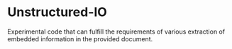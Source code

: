# Unstructured-IO

Experimental code that can fulfill the requirements of various extraction of embedded information in the provided document.
